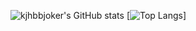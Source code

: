 
![kjhbbjoker's GitHub stats](https://github-readme-stats.vercel.app/api?username=kjhbbjoker&show_icons=true&theme=synthwave)
[![Top Langs](https://github-readme-stats.vercel.app/api/top-langs/?username=kjhbbjoker&layout=synthwave)]
<!--
**kjhbbjoker/kjhbbjoker** is a ✨ _special_ ✨ repository because its `README.md` (this file) appears on your GitHub profile.

Here are some ideas to get you started:

- 🔭 I’m currently working on ...
- 🌱 I’m currently learning ...
- 👯 I’m looking to collaborate on ...
- 🤔 I’m looking for help with ...
- 💬 Ask me about ...
- 📫 How to reach me: ...
- 😄 Pronouns: ...
- ⚡ Fun fact: ...
-->

